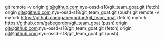 git remote -v
origin	git@github.com:nyu-ossd-s18/git_team_goat.git (fetch)
origin	git@github.com:nyu-ossd-s18/git_team_goat.git (push)
git remote -v
myfork	https://github.com/gabegordon/git_team_goat (fetch)
myfork	https://github.com/gabegordon/git_team_goat (push)
origin	git@github.com:nyu-ossd-s18/git_team_goat.git (fetch)
origin	git@github.com:nyu-ossd-s18/git_team_goat.git (push)

